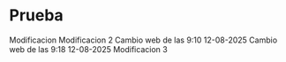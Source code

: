 # Prueba
Modificacion Modificacion 2
Cambio web de las 9:10 12-08-2025
Cambio web de las 9:18 12-08-2025
Modificacion 3